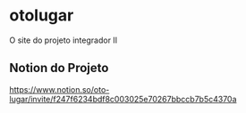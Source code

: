 # otolugar
O site do projeto integrador II

## Notion do Projeto
https://www.notion.so/oto-lugar/invite/f247f6234bdf8c003025e70267bbccb7b5c4370a
